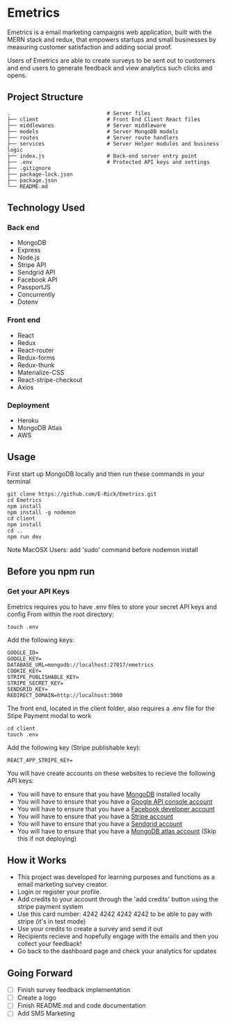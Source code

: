 # Emetrics

Emetrics is a email marketing campaigns web application, built with the MERN stack and redux, that empowers startups and small businesses by measuring customer satisfaction and adding social proof. 

Users of Emetrics are able to create surveys to be sent out to customers and end users to generate feedback and view analytics such clicks and opens.

## Project Structure 

    .                               # Server files
    ├── client                      # Front End Client React files
    ├── middlewares                 # Server middleware
    ├── models                      # Server MongoDB models
    ├── routes                      # Server route handlers
    ├── services                    # Server Helper modules and business logic
    ├── index.js                    # Back-end server entry point
    ├── .env                        # Protected API keys and settings
    ├── .gitignore
    ├── package-lock.json
    ├── package.json
    └── README.md

## Technology Used

### Back end

* MongoDB
* Express
* Node.js
* Stripe API
* Sendgrid API
* Facebook API
* PassportJS
* Concurrently
* Dotenv

### Front end

* React
* Redux
* React-router
* Redux-forms
* Redux-thunk
* Materialize-CSS
* React-stripe-checkout
* Axios

### Deployment

* Heroku
* MongoDB Atlas
* AWS

## Usage

First start up MongoDB locally and then run these commands in your terminal

```Shell
git clone https://github.com/E-Rick/Emetrics.git
cd Emetrics
npm install
npm install -g nodemon
cd client
npm install
cd ..
npm run dev
```

Note MacOSX Users: add 'sudo' command before nodemon install

## Before you npm run

### Get your API Keys

Emetrics requires you to have .env files to store your secret API keys and config
From within the root directory:

```shell
touch .env
```

Add the following keys:

```Shell
GOOGLE_ID=
GOOGLE_KEY=
DATABASE_URL=mongodb://localhost:27017/emetrics
COOKIE_KEY=
STRIPE_PUBLISHABLE_KEY=
STRIPE_SECRET_KEY=
SENDGRID_KEY=
REDIRECT_DOMAIN=http://localhost:3000
```

The front end, located in the client folder, also requires a .env file for the Stipe Payment modal to work

```shell
cd client
touch .env
```

Add the following key (Stripe publishable key):

```Shell
REACT_APP_STRIPE_KEY=
```

You will have create accounts on these websites to recieve the following API keys:

* You will have to ensure that you have [MongoDB](https://www.mongodb.com) installed locally
* You will have to ensure that you have a [Google API console account](https://console.developers.google.com/)
* You will have to ensure that you have a [Facebook developer account](https://developers.facebook.com/)
* You will have to ensure that you have a [Stripe account](https://stripe.com)
* You will have to ensure that you have a [Sendgrid account](https://sendgrid.com)
* You will have to ensure that you have a [MongoDB atlas account](https://www.mongodb.com/cloud/atlas) (Skip this if not deploying)
  
## How it Works

* This project was developed for learning purposes and functions as a email marketing survey creator.
* Login or register your profile.
* Add credits to your account through the 'add credits' button using the stripe payment system
* Use this card number: 4242 4242 4242 4242 to be able to pay with stripe (it's in test mode)
* Use your credits to create a survey and send it out
* Recipients recieve and hopefully engage with the emails and then you collect your feedback!
* Go back to the dashboard page and check your analytics for updates

## Going Forward

- [ ] Finish survey feedback implementation
- [ ] Create a logo
- [ ] Finish README.md and code documentation
- [ ] Add SMS Marketing
